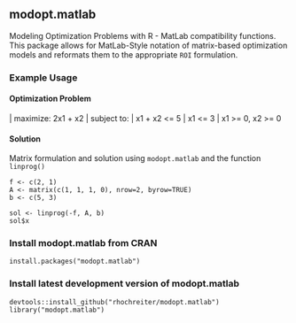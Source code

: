 ## modopt.matlab

Modeling Optimization Problems with R - MatLab compatibility functions. This package allows for MatLab-Style notation of matrix-based optimization models and reformats them to the appropriate `ROI` formulation.

### Example Usage

#### Optimization Problem

| maximize: 2x1 + x2
| subject to: 
|   x1 + x2 <= 5
|   x1 <= 3
|   x1 >= 0, x2 >= 0

#### Solution

Matrix formulation and solution using `modopt.matlab` and the function `linprog()`

```
f <- c(2, 1)
A <- matrix(c(1, 1, 1, 0), nrow=2, byrow=TRUE)
b <- c(5, 3)

sol <- linprog(-f, A, b)
sol$x
```

### Install modopt.matlab from CRAN

    install.packages("modopt.matlab")

### Install latest development version of modopt.matlab

    devtools::install_github("rhochreiter/modopt.matlab")
    library("modopt.matlab")
